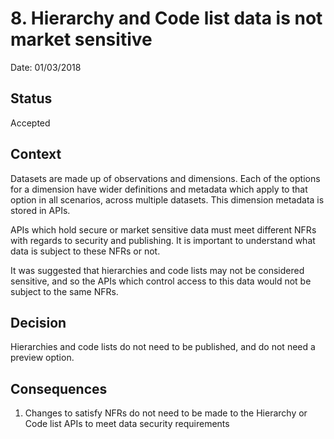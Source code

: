 # 8. Hierarchy and Code list data is not market sensitive

Date: 01/03/2018

## Status

Accepted

## Context

Datasets are made up of observations and dimensions. Each of the options for a
dimension have wider definitions and metadata which apply to that option in all
scenarios, across multiple datasets. This dimension metadata is stored in APIs.

APIs which hold secure or market sensitive data must meet different NFRs with
regards to security and publishing. It is important to understand what data is
subject to these NFRs or not.

It was suggested that hierarchies and code lists may not be considered sensitive,
and so the APIs which control access to this data would not be subject to the
same NFRs.

## Decision

Hierarchies and code lists do not need to be published, and do not need a
preview option.

## Consequences

1. Changes to satisfy NFRs do not need to be made to the Hierarchy or Code list
APIs to meet data security requirements
